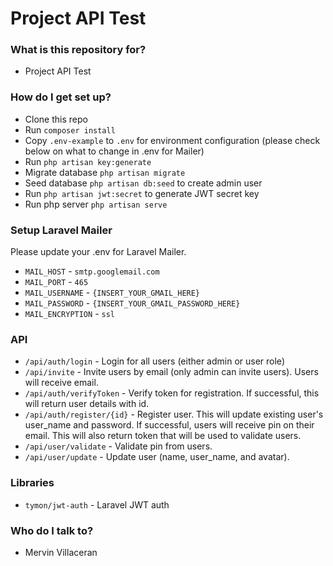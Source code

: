 # Project API Test #

### What is this repository for?

* Project API Test

### How do I get set up?

* Clone this repo
* Run `composer install`
* Copy `.env-example` to `.env` for environment configuration (please check below on what to change in .env for Mailer)
* Run `php artisan key:generate`
* Migrate database `php artisan migrate`
* Seed database `php artisan db:seed` to create admin user
* Run `php artisan jwt:secret` to generate JWT secret key
* Run php server `php artisan serve`

### Setup Laravel Mailer

Please update your .env for Laravel Mailer.
* `MAIL_HOST` - `smtp.googlemail.com`
* `MAIL_PORT` - `465`
* `MAIL_USERNAME` - `{INSERT_YOUR_GMAIL_HERE}`
* `MAIL_PASSWORD` - `{INSERT_YOUR_GMAIL_PASSWORD_HERE}`
* `MAIL_ENCRYPTION` - `ssl`

### API

* `/api/auth/login` - Login for all users (either admin or user role)
* `/api/invite` - Invite users by email (only admin can invite users). Users will receive email.
* `/api/auth/verifyToken` - Verify token for registration. If successful, this will return user details with id.
* `/api/auth/register/{id}` - Register user. This will update existing user's user_name and password. If successful, users will receive pin on their email. This will also return token that will be used to validate users.
* `/api/user/validate` - Validate pin from users.
* `/api/user/update` - Update user (name, user_name, and avatar).

### Libraries

* `tymon/jwt-auth` - Laravel JWT auth

### Who do I talk to? ###

* Mervin Villaceran
